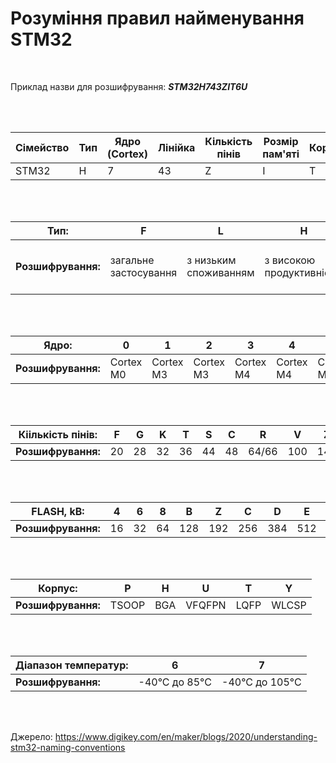 
# Розуміння правил найменування STM32
<br/>


Приклад назви для розшифрування: ***STM32H743ZIT6U***

<br/>
<br/>

| Сімейство | Тип | Ядро (Cortex) | Лінійка | Кількість пінів | Розмір пам'яті | Корпус | Діапазон температур | Опціїї |
| --------- | --- | ------------- | ------- | --------------- | -------------- | ------ | ------------------- | ------ |
| STM32     | H   | 7             | 43      | Z               | I              | T      | 6                   | U      |

<br/>
<br/>

| Тип:               | F                     | L                     | H                        | TS                      | W                                 |
| ------------------ | --------------------- | --------------------- | ------------------------ | ----------------------- | --------------------------------- |
| **Розшифрування:** | загальне застосування | з низьким споживанням | з високою продуктивністю | сімейство з TouchScreen | сімейство Wireless system-on-chip |

<br/>
<br/>

| Ядро:              | 0         | 1         | 2         | 3         | 4         | 7         |
| ------------------ | --------- | --------- | --------- | --------- | --------- | --------- |
| **Розшифрування:** | Cortex M0 | Cortex M3 | Cortex M3 | Cortex M4 | Cortex M4 | Cortex M7 |

<br/>
<br/>

| Кіількість пінів:  | F   | G   | K   | T   | S   | C   | R     | V   | Z   | I   |
| ------------------ | --- | --- | --- | --- | --- | --- | ----- | --- | --- | --- |
| **Розшифрування:** | 20  | 28  | 32  | 36  | 44  | 48  | 64/66 | 100 | 144 | 176 |

<br/>
<br/>

| FLASH, kB:         | 4   | 6   | 8   | B   | Z   | C   | D   | E   | F   | G    | I    |
| ------------------ | --- | --- | --- | --- | --- | --- | --- | --- | --- | ---- | ---- |
| **Розшифрування:** | 16  | 32  | 64  | 128 | 192 | 256 | 384 | 512 | 768 | 1024 | 2048 |

<br/>
<br/>

| Корпус:            | P     | H   | U      | T    | Y     |
| ------------------ | ----- | --- | ------ | ---- | ----- |
| **Розшифрування:** | TSOOP | BGA | VFQFPN | LQFP | WLCSP |

<br/>
<br/>

| Діапазон температур: | 6             | 7              |
| -------------------- | ------------- | -------------- |
| **Розшифрування:**   | -40°C до 85°C | -40°C до 105°C |

<br/>
<br/>

Джерело: https://www.digikey.com/en/maker/blogs/2020/understanding-stm32-naming-conventions
